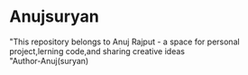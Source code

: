 # Anujsuryan
"This repository belongs to Anuj Rajput - a space for personal project,lerning code,and sharing creative ideas
<br>
"Author-Anuj(suryan) 